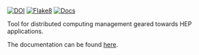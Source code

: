 [![DOI](https://zenodo.org/badge/DOI/10.5281/zenodo.3233861.svg)](https://doi.org/10.5281/zenodo.3233861)
[![Flake8](https://github.com/scarlehoff/pyHepGrid/workflows/Python%20application/badge.svg)](https://github.com/scarlehoff/pyHepGrid/actions?query=workflow%3A%22Python+application%22+branch%3Amaster)
[![Docs](https://github.com/scarlehoff/pyHepGrid/workflows/Docs/badge.svg)](https://scarlehoff.github.io/pyHepGrid/index.html)

Tool for distributed computing management geared towards HEP applications.

The documentation can be found
[here](https://scarlehoff.github.io/pyHepGrid/index.html).
